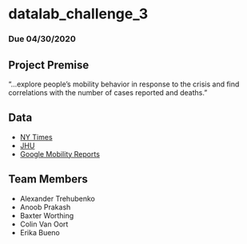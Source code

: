 # datalab_challenge_3
### Due 04/30/2020

## Project Premise
“...explore people’s mobility behavior in response to the crisis and find
correlations with the number of cases reported and deaths.”

## Data
- [NY Times](https://github.com/nytimes/covid-19-data)
- [JHU](https://github.com/CSSEGISandData/COVID-19)
- [Google Mobility Reports](https://github.com/vitorbaptista/google-covid19-mobility-reports)

## Team Members
- Alexander Trehubenko
- Anoob Prakash
- Baxter Worthing
- Colin Van Oort
- Erika Bueno

